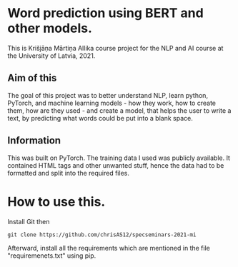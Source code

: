 # Word prediction using BERT and other models.
This is Krišjāņa Mārtiņa Allika course project for the NLP and AI course at the University of Latvia, 2021.

## Aim of this
The goal of this project was to better understand NLP, learn python, PyTorch, and machine learning models - how they work, how to create them, how are they used -  and create a model, that helps the user to write a text, by predicting what words could be put into a blank space. 

## Information

This was built on PyTorch. The training data I used was publicly available. It contained HTML tags and other unwanted stuff, hence the data had to be formatted and split into the required files. 


# How to use this.

Install Git then	

``` git clone https://github.com/chrisAS12/specseminars-2021-mi ```

Afterward, install all the requirements which are mentioned in the file "requiremenets.txt" using pip. 